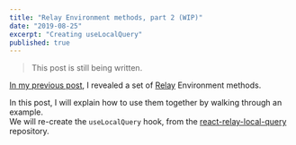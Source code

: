 ```yaml
---
title: "Relay Environment methods, part 2 (WIP)"
date: "2019-08-25"
excerpt: "Creating useLocalQuery"
published: true
---
```


>This post is still being written.

[In my previous post](/relay_environment_methods/), I revealed a set of [Relay](https://relay.dev/) Environment methods.

In this post, I will explain how to use them together by walking through an example.  
We will re-create the `useLocalQuery` hook, from the [react-relay-local-query](https://github.com/babangsund/react-relay-local-query) repository.
